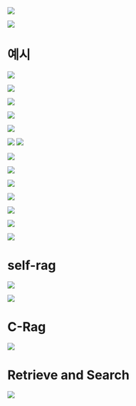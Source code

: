 
![](https://i.imgur.com/D9TrQqv.png)



![](https://i.imgur.com/ypYykoi.png)



# 예시
![](https://i.imgur.com/iyZ2Xve.png)




![](https://i.imgur.com/8N7KeZj.png)



![](https://i.imgur.com/tEwatXG.png)


![](https://i.imgur.com/Q9u8WVR.png)


![](https://i.imgur.com/JwvRW3z.png)


![](https://i.imgur.com/1rqH92q.png)
![](https://i.imgur.com/a6OYfme.png)



![](https://i.imgur.com/dr5um5U.png)



![](https://i.imgur.com/ozXkbsJ.png)



![](https://i.imgur.com/4PzOIho.png)



![](https://i.imgur.com/LPERMS9.png)

![](https://i.imgur.com/54dYhrH.png)


![](https://i.imgur.com/g5n4Rfd.png)


![](https://i.imgur.com/00tFUwF.png)






# self-rag
![](https://i.imgur.com/3haK1Jg.png)

![](https://i.imgur.com/cWpeavw.png)


# C-Rag
![](https://i.imgur.com/fA7rZIi.png)



# Retrieve and Search
![](https://i.imgur.com/3GHQgp6.png)

